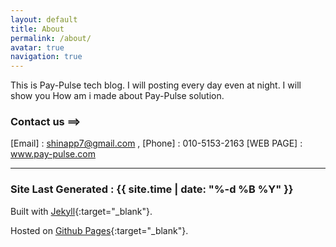 ```yaml
---
layout: default
title: About
permalink: /about/
avatar: true
navigation: true
---
```

This is Pay-Pulse tech blog. I will posting every day even at night. I will show you
How am i made about Pay-Pulse solution.


### Contact us ==>
[Email] : shinapp7@gmail.com ,
[Phone] : 010-5153-2163
[WEB PAGE] : www.pay-pulse.com

---

### Site Last Generated : {{ site.time | date: "%-d %B %Y"  }}

Built with [Jekyll](http://jekyllrb.com/){:target="_blank"}.

Hosted on [Github Pages](https://pages.github.com/){:target="_blank"}.
